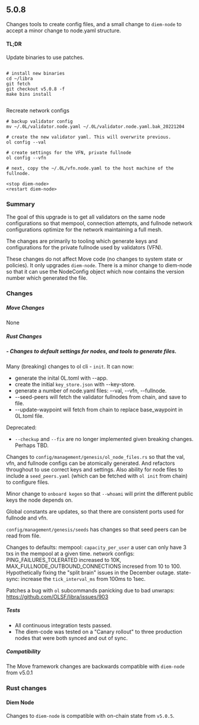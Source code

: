 ## 5.0.8

Changes tools to create config files, and a small change to `diem-node` to accept a minor change to node.yaml structure.

#### TL;DR

Update binaries to use patches.

```

# install new binaries
cd ~/libra
git fetch
git checkout v5.0.8 -f
make bins install


```

Recreate network configs
```
# backup validator config
mv ~/.0L/validator.node.yaml ~/.0L/validator.node.yaml.bak_20221204

# create the new validator yaml. This will overwrite previous.
ol config --val

# create settings for the VFN, private fullnode
ol config --vfn

# next, copy the ~/.0L/vfn.node.yaml to the host machine of the fullnode.

<stop diem-node>
<restart diem-node>

```

### Summary

The goal of this upgrade is to get all validators on the same node configurations so that mempool, connection attempts, and fullnode network configurations optimize for the network maintaining a full mesh.

The changes are primarily to tooling which generate keys and configurations for the private fullnode used by validators (VFN).

These changes do not affect Move code (no changes to system state or policies). It only upgrades `diem-node`. There is a minor change to diem-node so that it can use the NodeConfig object which now contains the version number which generated the file.

### Changes

##### Move Changes
None

##### Rust Changes
##### - Changes to default settings for nodes, and tools to generate files.

Many (breaking) changes to ol cli - `init`. 
It can now:
- generate the inital 0L.toml with --app.
- create the initial `key_store.json` with --key-store.
- generate a number of node.yaml files: --val, --vfn, --fullnode.
- --seed-peers will fetch the validator fullnodes from chain, and save to file.
- --update-waypoint will fetch from chain to replace base_waypoint in 0L.toml file.

Deprecated:
- `--checkup` and `--fix` are no longer implemented given breaking changes. Perhaps TBD.

Changes to `config/management/genesis/ol_node_files.rs` so that the val, vfn, and fullnode configs can be atomically generated. And refactors throughout to use correct keys and settings. Also ability for node files to include a `seed_peers.yaml` (which can be fetched with `ol init` from chain) to configure files.

Minor change to `onboard kegen` so that `--whoami` will print the different public keys the node depends on.

Global constants are updates, so that there are consistent ports used for fullnode and vfn.

`config/management/genesis/seeds` has changes so that seed peers can be read from file.

Changes to defaults:
mempool: `capacity_per_user` a user can only have 3 txs in the mempool at a given time.
network configs: PING_FAILURES_TOLERATED increased to 10K, MAX_FULLNODE_OUTBOUND_CONNECTIONS incresed from 10 to 100. Hypothetically fixing the "split brain" issues in the December outage.
state-sync: increase the `tick_interval_ms` from 100ms to 1sec.

Patches a bug with `ol` subcommands panicking due to bad unwraps: https://github.com/OLSF/libra/issues/903

##### Tests

- All continuous integration tests passed.
- The diem-code was tested on a "Canary rollout" to three production nodes that were both synced and out of sync.

##### Compatibility
The Move framework changes are backwards compatible with `diem-node` from v5.0.1

### Rust changes
#### Diem Node
Changes to `diem-node` is compatible with on-chain state from `v5.0.5`.
